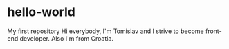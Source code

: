 # hello-world
My first repository
Hi everybody, 
I'm Tomislav and I strive to become front-end developer. Also I'm from Croatia.
